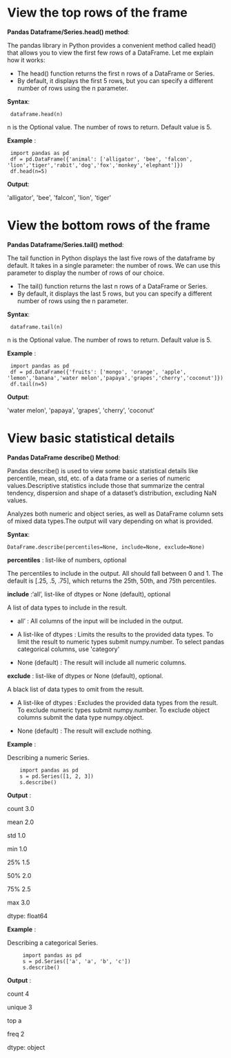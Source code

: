 # View the top rows of the frame 

**Pandas Dataframe/Series.head() method**:

 The pandas library in Python provides a convenient method called head() that allows you to view the first few rows of a DataFrame. Let me explain how it works:
* The head() function returns the first n rows of a DataFrame or Series.
* By default, it displays the first 5 rows, but you can specify a different number of rows using the n parameter.

**Syntax**:

     dataframe.head(n)
     
 n is the Optional value. The number of rows to return. Default value is 5.

**Example** :
  
     import pandas as pd
     df = pd.DataFrame({'animal': ['alligator', 'bee', 'falcon', 'lion','tiger','rabit','dog','fox','monkey','elephant']})
     df.head(n=5)

**Output**:

'alligator',
'bee', 
'falcon', 
'lion',
'tiger'
# View the bottom rows of the frame 

**Pandas Dataframe/Series.tail() method**:

The tail function in Python displays the last five rows of the dataframe by default. It takes in a single parameter: the number of rows. We can use this parameter to display the number of rows of our choice.
* The tail() function returns the last n rows of a DataFrame or Series.
* By default, it displays the last 5 rows, but you can specify a different number of rows using the n parameter.

**Syntax**:

     dataframe.tail(n)
     
 n is the Optional value. The number of rows to return. Default value is 5.

 **Example** :
  
     import pandas as pd
     df = pd.DataFrame({'fruits': ['mongo', 'orange', 'apple', 'lemon','banana','water melon','papaya','grapes','cherry','coconut']})
     df.tail(n=5)

**Output**:


'water melon',
'papaya',
'grapes',
'cherry',
'coconut'
# View basic statistical details

**Pandas DataFrame describe() Method**:

Pandas describe() is used to view some basic statistical details like percentile, mean, std, etc. of a data frame or a series of numeric values.Descriptive statistics include those that summarize the central tendency, dispersion and shape of a dataset’s distribution, excluding NaN values.

Analyzes both numeric and object series, as well as DataFrame column sets of mixed data types.The output will vary depending on what is provided.

**Syntax**:

    DataFrame.describe(percentiles=None, include=None, exclude=None)
**percentiles** : list-like of numbers, optional

The percentiles to include in the output. All should fall between 0 and 1. The default is [.25, .5, .75], which returns the 25th, 50th, and 75th percentiles. 

**include** :‘all’, list-like of dtypes or None (default), optional

A  list of data types to include in the result. 
* all’ : All columns of the input will be included in the output.

* A list-like of dtypes : Limits the results to the provided data types. To limit the result to numeric types submit numpy.number. To select pandas categorical columns, use 'category'

* None (default) : The result will include all numeric columns.

**exclude** : list-like of dtypes or None (default), optional.

A black list of data types to omit from the result. 
* A list-like of dtypes : Excludes the provided data types from the result. To exclude numeric types submit numpy.number. To exclude object columns submit the data type numpy.object.

* None (default) : The result will exclude nothing.

**Example** :

Describing a numeric Series.

        import pandas as pd
        s = pd.Series([1, 2, 3])
        s.describe()
        
**Output** :

count    3.0

mean     2.0

std      1.0

min      1.0

25%      1.5

50%      2.0

75%      2.5

max      3.0

dtype: float64

**Example** :

Describing a categorical Series.


         import pandas as pd
         s = pd.Series(['a', 'a', 'b', 'c'])
         s.describe()

**Output** :

count     4

unique    3

top       a

freq      2

dtype: object


        

      









  
     
